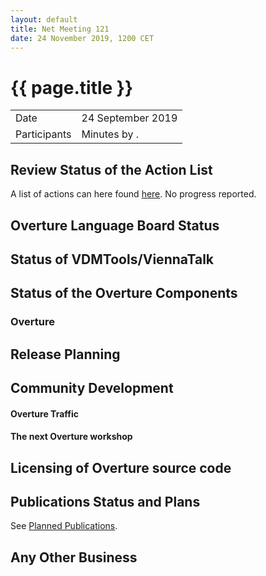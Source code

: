 ```yaml
---
layout: default
title: Net Meeting 121
date: 24 November 2019, 1200 CET
---
```


<script src="http://code.jquery.com/jquery-1.11.1.min.js">
</script>
<script src="/javascripts/edit.js"></script>
<script>setEditButonNm();</script>

# {{ page.title }}

|||
|---|---|
| Date | 24 September 2019 |
| Participants  |   Minutes by . |

## Review Status of the Action List

A list of actions can here found [here](https://github.com/overturetool/overturetool.github.io/issues?q=is%3Aissue+is%3Aopen+label%3A%22action+net-meeting%22). No progress reported.


## Overture Language Board Status


## Status of VDMTools/ViennaTalk


##  Status of the Overture Components

### Overture


##  Release Planning


##  Community Development

#### Overture Traffic


#### The next Overture workshop


##  Licensing of Overture source code


##  Publications Status and Plans

See [Planned Publications](http://overturetool.org/publications/PlannedPublications.html).

##  Any Other Business


<div id="edit_page_div"></div>




